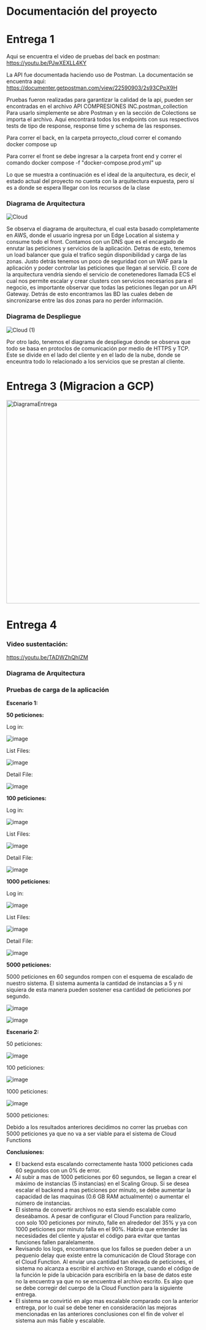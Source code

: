 
# Documentación del proyecto
# Entrega 1

Aqui se encuentra el video de pruebas del back en postman: https://youtu.be/PJwXEXLL4KY

La API fue documentada haciendo uso de Postman. 
La documentación se encuentra aqui: https://documenter.getpostman.com/view/22590903/2s93CPpX9H

Pruebas fueron realizadas para garantizar la calidad de la api, pueden ser encontradas en el archivo API COMPRESIONES INC.postman_collection
Para usarlo simplemente se abre Postman y en la sección de Colections se importa el archivo. Aquí encontrará todos los endpoints con sus respectivos tests de tipo de response, response time y schema de las responses.

Para correr el back, en la carpeta prroyecto_cloud correr el comando docker compose up

Para correr el front se debe ingresar a la carpeta front end y correr el comando docker compose -f "docker-compose.prod.yml" up


Lo que se muestra a continuación es el ideal de la arquitectura, es decir, el estado actual del proyecto no cuenta con la arquitectura expuesta, pero sí es a donde se espera lllegar con los recursos de la clase

### Diagrama de Arquitectura

![Cloud](https://user-images.githubusercontent.com/33431725/221440716-a6afdcef-37c2-456f-8979-d4ec7651aab8.png)

Se observa el diagrama de arquitectura, el cual esta basado completamente en AWS, donde el usuario ingresa por un Edge Location al sistema y consume todo el front. Contamos con un DNS que es el encargado de enrutar las peticiones y servicios de la aplicación. Detras de esto, tenemos un load balancer que guia el trafico según disponibilidad y carga de las zonas. Justo detrás tenemos un poco de seguridad con un WAF para la aplicación y poder controlar las peticiones que llegan al servicio. El core de la arquitectura vendría siendo el servicio de conetenedores llamada ECS el cual nos permite escalar y crear clusters con servicios necesarios para el negocio, es importante observar que todas las peticiones llegan por un API Gateway. Detrás de esto encontramos las BD las cuales deben de sincronizarse entre las dos zonas para no perder información.

### Diagrama de Despliegue

![Cloud (1)](https://user-images.githubusercontent.com/33431725/221444244-88ed5e6f-60ec-43b0-9804-5705a1ebe1cd.png)

Por otro lado, tenemos el diagrama de despliegue donde se observa que todo se basa en protoclos de comunicación por medio de HTTPS y TCP. Este se divide en el lado del cliente y en el lado de la nube, donde se enceuntra todo lo relacionado a los servicios que se prestan al cliente.


# Entrega 3 (Migracion a GCP)
<img width="530" alt="DiagramaEntrega" src="https://user-images.githubusercontent.com/54164818/230737243-ccb3b063-2aae-4b2d-9cbe-cb0fba153809.png">

# Entrega 4

### Video sustentación: 
https://youtu.be/TADWZhQhIZM

### Diagrama de Arquitectura

### Pruebas de carga de la aplicación

**Escenario 1:**

**50 peticiones:**

Log in:

![image](https://user-images.githubusercontent.com/54164818/236731355-ce323f08-a628-44bc-b6dc-256d0b5d08fa.png)

List Files:

![image](https://user-images.githubusercontent.com/54164818/236731361-67847419-b314-48dd-b8d1-273f5b274e59.png)

Detail File:

![image](https://user-images.githubusercontent.com/54164818/236731367-0aa709cf-9284-42d6-94c8-640edb70bdc5.png)

**100 peticiones:**

Log in:

![image](https://user-images.githubusercontent.com/54164818/236731374-d8db3584-60a1-427d-b5cb-c94264fde45a.png)

List Files:

![image](https://user-images.githubusercontent.com/54164818/236731381-e8b78e42-bc29-4e98-afe8-f171b87bccb9.png)

Detail File:

![image](https://user-images.githubusercontent.com/54164818/236731387-72937ca6-b013-4870-ae62-4c1aa52aa7d4.png)

**1000 peticiones:**

Log in:

![image](https://user-images.githubusercontent.com/54164818/236731397-c9480946-f57e-4e6e-9872-4add72ab30b2.png)

List Files:

![image](https://user-images.githubusercontent.com/54164818/236731406-453f091d-bd16-42a8-a9bb-03707b022c31.png)

Detail File:

![image](https://user-images.githubusercontent.com/54164818/236731413-219b5392-24ab-461d-90bc-13f528c9fa1b.png)


**5000 peticiones:**

5000 peticiones en 60 segundos rompen con el esquema de escalado de nuestro sistema. El sistema aumenta la cantidad de instancias a 5 y ni siquiera de esta manera pueden sostener esa cantidad de peticiones por segundo.

![image](https://user-images.githubusercontent.com/54164818/236731422-b5793e13-2c07-42b4-99ee-50dcb7e39200.png)

![image](https://user-images.githubusercontent.com/54164818/236731433-a5ffc035-8be5-4fc1-a394-5aa144409c12.png)

**Escenario 2:**

50 peticiones:

![image](https://user-images.githubusercontent.com/54164818/236731448-72372e0b-1987-4a94-86f6-fc5cf380e324.png)

100 peticiones:

![image](https://user-images.githubusercontent.com/54164818/236731455-d77c3750-fc72-4f87-8bfb-1fb6a1793010.png)

1000 peticiones:

![image](https://user-images.githubusercontent.com/54164818/236731462-eabe32a3-fb33-4014-959c-a079446a7334.png)

5000 peticiones:

Debido a los resultados anteriores decidimos no correr las pruebas con 5000 peticiones ya que no va a ser viable para el sistema de Cloud Functions

**Conclusiones:**

- El backend esta escalando correctamente hasta 1000 peticiones cada 60 segundos con un 0% de error. 
- Al subir a mas de 1000 peticiones por 60 segundos, se llegan a crear el máximo de instancias (5 instancias) en el Scaling Group. Si se desea escalar el backend a mas peticiones por minuto, se debe aumentar la capacidad de las maquinas (0.6 GB RAM actualmente) o aumentar el número de instancias.
- El sistema de convertir archivos no esta siendo escalable como deseábamos. A pesar de configurar el Cloud Function para realizarlo, con solo 100 peticiones por minuto, falle en alrededor del 35% y ya con 1000 peticiones por minuto falla en el 90%. Habría que entender las necesidades del cliente y ajustar el código para evitar que tantas funciones fallen paralelamente.
- Revisando los logs, encontramos que los fallos se pueden deber a un pequenio delay que existe entre la comunicación de Cloud Storage con el Cloud Function. Al enviar una cantidad tan elevada de peticiones, el sistema no alcanza a escribir el archivo en Storage, cuando el código de la función le pide la ubicación para escribirla en la base de datos este no la encuentra ya que no se encuentra el archivo escrito. Es algo que se debe corregir del cuerpo de la Cloud Function para la siguiente entrega.
- El sistema se convirtió en algo mas escalable comparado con la anterior entrega, por lo cual se debe tener en consideración las mejoras mencionadas en las anteriores conclusiones con el fin de volver el sistema aun más fiable y escalable.

